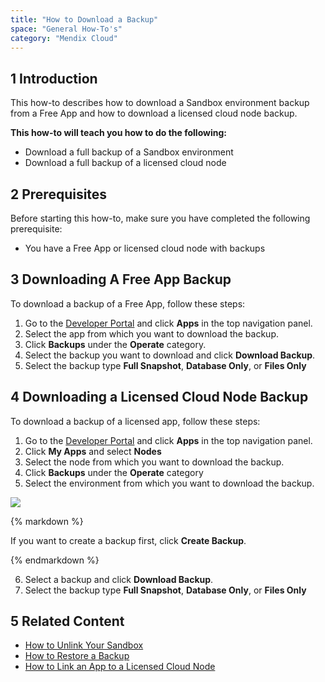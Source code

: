 ```yaml
---
title: "How to Download a Backup"
space: "General How-To's"
category: "Mendix Cloud"
---
```


## 1 Introduction

This how-to describes how to download a Sandbox environment backup from a Free App and how to download a licensed cloud node backup.

**This how-to will teach you how to do the following:**

* Download a full backup of a Sandbox environment
* Download a full backup of a licensed cloud node

## 2 Prerequisites

Before starting this how-to, make sure you have completed the following prerequisite:

*   You have a Free App or licensed cloud node with backups

## 3 Downloading A Free App Backup

To download a backup of a Free App, follow these steps:

1. Go to the [Developer Portal](http://home.mendix.com) and click **Apps** in the top navigation panel.
2. Select the app from which you want to download the backup.
3. Click **Backups** under the **Operate** category.
4. Select the backup you want to download and click **Download Backup**.
5. Select the backup type **Full Snapshot**, **Database Only**, or **Files Only**

## 4 Downloading a Licensed Cloud Node Backup

To download a backup of a licensed app, follow these steps:

1. Go to the [Developer Portal](http://home.mendix.com) and click **Apps** in the top navigation panel.
2. Click **My Apps** and select **Nodes**
3. Select the node from which you want to download the backup.
4. Click **Backups** under the **Operate** category
5. Select the environment from which you want to download the backup.

  ![](attachments/environment.jpg)

  <div class="alert alert-info">{% markdown %}

  If you want to create a backup first, click **Create Backup**.

  {% endmarkdown %}</div>

6. Select a backup and click **Download Backup**.
7. Select the backup type **Full Snapshot**, **Database Only**, or **Files Only**

## 5 Related Content

* [How to Unlink Your Sandbox](how-to-unlink-sandbox)
* [How to Restore a Backup](how-to-restore-a-backup)
* [How to Link an App to a Licensed Cloud Node](how-to-link-app-to-node)
